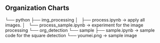 ## Organization Charts

└── python
    ├── img_processing
    │   ├── process.ipynb → apply all images.
    │   └── process_sample.ipynb → experiment for the image processing
    └── org_detection
        └── sample
            ├── sample.ipynb → sample code for the square detection
            └── youmei.png → sample image

